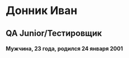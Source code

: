 <!DOCTYPE html>
<html>
  <boody>
    <h1>Донник Иван</h1>
    <h2>QA Junior/Тестировщик</h2>
    <h4>Мужчина, 23 года, родился 24 января 2001</h4>
  </boody>
</html>
